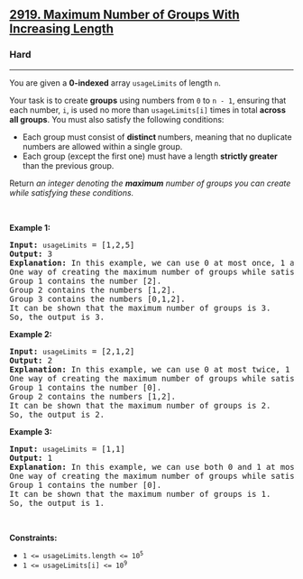 <h2><a href="https://leetcode.com/problems/maximum-number-of-groups-with-increasing-length">2919. Maximum Number of Groups With Increasing Length</a></h2><h3>Hard</h3><hr><p>You are given a <strong>0-indexed</strong> array <code>usageLimits</code> of length <code>n</code>.</p>

<p>Your task is to create <strong>groups</strong> using numbers from <code>0</code> to <code>n - 1</code>, ensuring that each number, <code>i</code>, is used no more than <code>usageLimits[i]</code> times in total <strong>across all groups</strong>. You must also satisfy the following conditions:</p>

<ul>
	<li>Each group must consist of <strong>distinct </strong>numbers, meaning that no duplicate numbers are allowed within a single group.</li>
	<li>Each group (except the first one) must have a length <strong>strictly greater</strong> than the previous group.</li>
</ul>

<p>Return <em>an integer denoting the <strong>maximum</strong> number of groups you can create while satisfying these conditions.</em></p>

<p>&nbsp;</p>
<p><strong class="example">Example 1:</strong></p>

<pre>
<strong>Input:</strong> <code>usageLimits</code> = [1,2,5]
<strong>Output:</strong> 3
<strong>Explanation:</strong> In this example, we can use 0 at most once, 1 at most twice, and 2 at most five times.
One way of creating the maximum number of groups while satisfying the conditions is: 
Group 1 contains the number [2].
Group 2 contains the numbers [1,2].
Group 3 contains the numbers [0,1,2]. 
It can be shown that the maximum number of groups is 3. 
So, the output is 3. </pre>

<p><strong class="example">Example 2:</strong></p>

<pre>
<strong>Input:</strong> <code>usageLimits</code> = [2,1,2]
<strong>Output:</strong> 2
<strong>Explanation:</strong> In this example, we can use 0 at most twice, 1 at most once, and 2 at most twice.
One way of creating the maximum number of groups while satisfying the conditions is:
Group 1 contains the number [0].
Group 2 contains the numbers [1,2].
It can be shown that the maximum number of groups is 2.
So, the output is 2. 
</pre>

<p><strong class="example">Example 3:</strong></p>

<pre>
<strong>Input:</strong> <code>usageLimits</code> = [1,1]
<strong>Output:</strong> 1
<strong>Explanation:</strong> In this example, we can use both 0 and 1 at most once.
One way of creating the maximum number of groups while satisfying the conditions is:
Group 1 contains the number [0].
It can be shown that the maximum number of groups is 1.
So, the output is 1. 
</pre>

<p>&nbsp;</p>
<p><strong>Constraints:</strong></p>

<ul>
	<li><code>1 &lt;= usageLimits.length &lt;= 10<sup>5</sup></code></li>
	<li><code>1 &lt;= usageLimits[i] &lt;= 10<sup>9</sup></code></li>
</ul>
